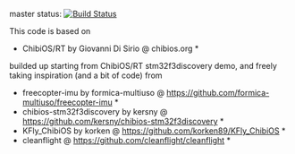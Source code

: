 master status: [![Build Status](https://travis-ci.org/MauroMombelli/testChibiOsStm32F3.svg?branch=master)](https://travis-ci.org/MauroMombelli/testChibiOsStm32F3)

This code is based on 
* ChibiOS/RT by Giovanni Di Sirio @ chibios.org *

builded up starting from ChibiOS/RT stm32f3discovery demo,
and freely taking inspiration (and a bit of code) from

* freecopter-imu by formica-multiuso @ https://github.com/formica-multiuso/freecopter-imu *
* chibios-stm32f3discovery by kersny @ https://github.com/kersny/chibios-stm32f3discovery *
* KFly_ChibiOS by korken @ https://github.com/korken89/KFly_ChibiOS *
* cleanflight @ https://github.com/cleanflight/cleanflight *
